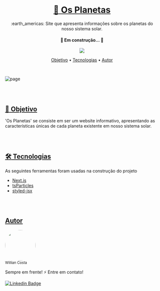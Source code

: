 <h1 align="center">
  <a href="https://the-planets-iota.vercel.app/">🔗 Os Planetas</a>
</h1>

<p align="center">:earth_americas: Site que apresenta informações sobre os planetas do nosso sistema solar.</p>

<h4 align="center"> 
	🚧  Em construção...  🚧
</h4>

<p align="center">
  <a href="https://lbesson.mit-license.org/">
    <img src="https://img.shields.io/badge/License-MIT-blue.svg"/>
  </a>
</p>

<!-- [![MIT license](https://img.shields.io/badge/License-MIT-blue.svg)](https://lbesson.mit-license.org/) -->

<p align="center">
 <a href="#dart-objetivo">Objetivo</a> •
 <a href="#hammer_and_wrench-tecnologias">Tecnologias</a> • 
 <a href="#autor">Autor</a>
</p>

<br/>

![page](https://user-images.githubusercontent.com/68829088/154877132-15f0d622-7052-4367-b86f-b4a0b465169b.gif)

<br/><br/>

## [:dart: Objetivo](#objetivo)

<p dir="auto">
  'Os Planetas' se consiste em ser um website informativo, apresentando as características únicas de cada planeta existente em nosso sistema solar.
</p>

<br/>

<br/>


## [:hammer_and_wrench: Tecnologias](#tecnologias)

<p dir="auto">
  As seguintes ferramentas foram usadas na construção do projeto
</p>


- [Next.js](https://nextjs.org//)
- [tsParticles](https://particles.js.org/)
- [styled-jsx](https://github.com/vercel/styled-jsx)

<br/><br/>
## [Autor](#autor)
<img style="border-radius: 50%;" width="100px" src="https://avatars.githubusercontent.com/u/68829088?v=4"/><br/>
<sub>Willian Costa</sub><br/>

Sempre em frente! :zap: Entre em contato!<br/>

[![Linkedin Badge](https://img.shields.io/badge/-Willian_Costa-blue?style=flat-square&logo=Linkedin&logoColor=white&link=https://www.linkedin.com/in/willian-costa-8b9b3518a/)](https://www.linkedin.com/in/willian-costa-8b9b3518a/) 
